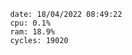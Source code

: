 

                date: 18/04/2022 08:49:22
                cpu: 0.1%
                ram: 18.9%
                cycles: 19020

                         